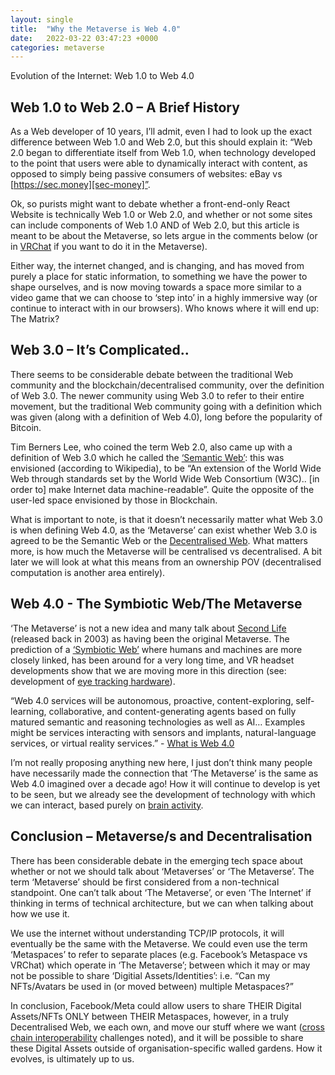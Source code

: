 ```yaml
---
layout: single
title:  "Why the Metaverse is Web 4.0"
date:   2022-03-22 03:47:23 +0000
categories: metaverse
---
```


Evolution of the Internet: Web 1.0 to Web 4.0

## Web 1.0 to Web 2.0 – A Brief History

As a Web developer of 10 years, I’ll admit, even I had to look up the exact difference between Web 1.0 and Web 2.0, but this should explain it: “Web 2.0 began to differentiate itself from Web 1.0, when technology developed to the point that users were able to dynamically interact with content, as opposed to simply being passive consumers of websites: eBay vs [https://sec.money][sec-money]”.

Ok, so purists might want to debate whether a front-end-only React Website is technically Web 1.0 or Web 2.0, and whether or not some sites can include components of Web 1.0 AND of Web 2.0, but this article is meant to be about the Metaverse, so lets argue in the comments below (or in [VRChat][vrchat] if you want to do it in the Metaverse).

Either way, the internet changed, and is changing, and has moved from purely a place for static information, to something we have the power to shape ourselves, and is now moving towards a space more similar to a video game that we can choose to ‘step into’ in a highly immersive way (or continue to interact with in our browsers). Who knows where it will end up: The Matrix?

## Web 3.0 – It’s Complicated..

There seems to be considerable debate between the traditional Web community and the blockchain/decentralised community, over the definition of Web 3.0. The newer community using Web 3.0 to refer to their entire movement, but the traditional Web community going with a definition which was given (along with a definition of Web 4.0), long before the popularity of Bitcoin.

Tim Berners Lee, who coined the term Web 2.0, also came up with a definition of Web 3.0 which he called the [‘Semantic Web’][semantic-web]: this was envisioned (according to Wikipedia), to be “An extension of the World Wide Web through standards set by the World Wide Web Consortium (W3C).. [in order to] make Internet data machine-readable”. Quite the opposite of the user-led space envisioned by those in Blockchain.

What is important to note, is that it doesn’t necessarily matter what Web 3.0 is when defining Web 4.0, as the ‘Metaverse’ can exist whether Web 3.0 is agreed to be the Semantic Web or the [Decentralised Web][decentralised-web]. What matters more, is how much the Metaverse will be centralised vs decentralised. A bit later we will look at what this means from an ownership POV (decentralised computation is another area entirely).

## Web 4.0 - The Symbiotic Web/The Metaverse

‘The Metaverse’ is not a new idea and many talk about [Second Life][second-life] (released back in 2003) as having been the original Metaverse. The prediction of a [‘Symbiotic Web’][symbiotic-web] where humans and machines are more closely linked, has been around for a very long time, and VR headset developments show that we are moving more in this direction (see: development of [eye tracking hardware][eye-tracking-hardware]).

“Web 4.0 services will be autonomous, proactive, content-exploring, self-learning, collaborative, and content-generating agents based on fully matured semantic and reasoning technologies as well as AI… Examples might be services interacting with sensors and implants, natural-language services, or virtual reality services.” - [What is Web 4.0][what-is-web40]

I’m not really proposing anything new here, I just don’t think many people have necessarily made the connection that ‘The Metaverse’ is the same as Web 4.0 imagined over a decade ago! How it will continue to develop is yet to be seen, but we already see the development of technology with which we can interact, based purely on [brain activity][brain-activity].

## Conclusion – Metaverse/s and Decentralisation

There has been considerable debate in the emerging tech space about whether or not we should talk about ‘Metaverses’ or ‘The Metaverse’. The term ‘Metaverse’ should be first considered from a non-technical standpoint. One can’t talk about ‘The Metaverse’, or even ‘The Internet’ if thinking in terms of technical architecture, but we can when talking about how we use it.

We use the internet without understanding TCP/IP protocols, it will eventually be the same with the Metaverse. We could even use the term ‘Metaspaces’ to refer to separate places (e.g. Facebook’s Metaspace vs VRChat) which operate in ‘The Metaverse’; between which it may or may not be possible to share ‘Digitial Assets/Identities’: i.e. “Can my NFTs/Avatars be used in (or moved between) multiple Metaspaces?”

In conclusion, Facebook/Meta could allow users to share THEIR Digital Assets/NFTs ONLY between THEIR Metaspaces, however, in a truly Decentralised Web, we each own, and move our stuff where we want ([cross chain interoperability][cross-chain] challenges noted), and it will be possible to share these Digital Assets outside of organisation-specific walled gardens. How it evolves, is ultimately up to us.

[sec-money]: https://sec.money
[vrchat]: https://hello.vrchat.com/
[semantic-web]: https://computer.howstuffworks.com/web-10.htm
[decentralised-web]: https://blog.cloudflare.com/what-is-web3/
[second-life]: https://secondlife.com/
[symbiotic-web]: https://www.dictionary.com/browse/symbiotic
[eye-tracking-hardware]: https://vr.tobii.com/
[what-is-web40]: https://www.igi-global.com/dictionary/overview-differentiation-evolutionary-steps-web/35103
[brain-activity]: https://hbr.org/2020/09/are-you-ready-for-tech-that-connects-to-your-brain
[cross-chain]: https://www.gemini.com/cryptopedia/why-is-interoperability-important-for-blockchain